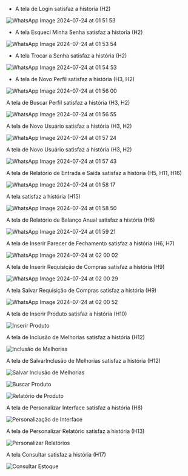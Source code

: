 -    A tela  de  Login satisfaz a historia (H2)
    
![WhatsApp Image 2024-07-24 at 01 51 53](https://github.com/user-attachments/assets/6180b2d3-d09e-429a-a422-55f609f13c66)

-    A tela  Esqueci Minha Senha satisfaz a historia (H2)

![WhatsApp Image 2024-07-24 at 01 53 54](https://github.com/user-attachments/assets/fbdc0978-c9cd-4821-82bd-774252474813)

-    A tela Trocar a Senha satisfaz a história (H2)
  
![WhatsApp Image 2024-07-24 at 01 54 53](https://github.com/user-attachments/assets/88857416-ddca-408b-9d55-b0fa743f5eab)

-  A tela  de Novo Perfil satisfaz a história (H3, H2)
  
![WhatsApp Image 2024-07-24 at 01 56 00](https://github.com/user-attachments/assets/2d0ef31f-6b83-473e-84bb-89a53b2bc946)


A tela  de Buscar Perfil satisfaz a história (H3, H2)
  
![WhatsApp Image 2024-07-24 at 01 56 55](https://github.com/user-attachments/assets/e7d9eadb-6779-4759-876a-38192e64828b)

A tela  de Novo Usuário satisfaz a história (H3, H2)
  
![WhatsApp Image 2024-07-24 at 01 57 24](https://github.com/user-attachments/assets/2ad94e3e-c7e1-4566-96e4-ec0f6917ae40)

A tela  de Novo Usuário satisfaz a história (H3, H2)

![WhatsApp Image 2024-07-24 at 01 57 43](https://github.com/user-attachments/assets/25754ddd-4afd-4051-acd3-f68f9d562629)

A tela  de Relatório de Entrada e Saída  satisfaz a história (H5, H11, H16)

![WhatsApp Image 2024-07-24 at 01 58 17](https://github.com/user-attachments/assets/1c789400-30b3-45c2-870e-cb935c3eb02a)

A tela satisfaz a história (H15)


![WhatsApp Image 2024-07-24 at 01 58 50](https://github.com/user-attachments/assets/3227967a-d0a6-4889-87d5-c57609eae24d)

A tela  de Relatório de Balanço Anual satisfaz a história (H6)

 ![WhatsApp Image 2024-07-24 at 01 59 21](https://github.com/user-attachments/assets/d829d9bf-e75f-401b-b5d2-bf578a40b692)

A tela  de Inserir Parecer de Fechamento satisfaz a história (H6, H7)

 ![WhatsApp Image 2024-07-24 at 02 00 02](https://github.com/user-attachments/assets/236ffe0c-5a20-4943-b916-84cf6b6e13ba)

A tela  de Inserir Requisição de Compras satisfaz a história (H9)

 ![WhatsApp Image 2024-07-24 at 02 00 29](https://github.com/user-attachments/assets/3ff9adc8-c98b-4368-8309-44704f6797e5)

A tela Salvar Requisição de Compras satisfaz a história (H9)

![WhatsApp Image 2024-07-24 at 02 00 52](https://github.com/user-attachments/assets/d086821e-9b48-4849-b518-b911831b596d)

A tela  de Inserir Produto satisfaz a história (H10)

![Inserir Produto](https://github.com/user-attachments/assets/05c9773c-8944-4b6f-9434-c6da9545902d)

A tela  de Inclusão de Melhorias satisfaz a história (H12)

![Inclusão de Melhorias](https://github.com/user-attachments/assets/bf2001a9-b5bf-48cb-ac55-6c7fd6510d11)

A tela  de SalvarInclusão de Melhorias satisfaz a história (H12)

![Salvar Inclusão de Melhorias](https://github.com/user-attachments/assets/74cdc9f5-e796-4790-b604-2e1d40ec238d)

![Buscar Produto](https://github.com/user-attachments/assets/a9342d17-6ef0-44c4-ac7d-cc8572cce084)

![Relatório de Produto](https://github.com/user-attachments/assets/469ff23f-d6b2-4fe9-9311-ce4b6433730a)

A tela  de Personalizar Interface satisfaz a história (H8)

![Personalização de Interface](https://github.com/user-attachments/assets/b76267e3-d21f-45e8-8da6-cc65c28521bd)

A tela  de Personalizar Relatório satisfaz a história (H13)

![Personalizar Relatórios](https://github.com/user-attachments/assets/850a3036-683a-4fda-a601-e86f38c7cd97)

A tela  Consultar satisfaz a história (H17)

![Consultar Estoque](https://github.com/user-attachments/assets/731c24fa-7033-4145-9a36-cf66c23aa022)


